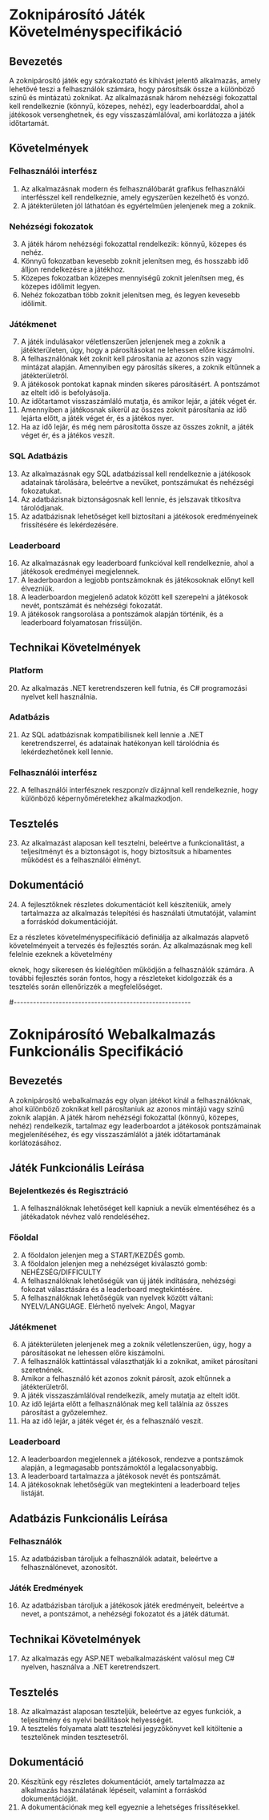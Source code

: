 # Zoknipárosító Játék Követelményspecifikáció

## Bevezetés
A zoknipárosító játék egy szórakoztató és kihívást jelentő alkalmazás, amely lehetővé teszi a felhasználók számára, hogy párosítsák össze a különböző színű és mintázatú zoknikat. Az alkalmazásnak három nehézségi fokozattal kell rendelkeznie (könnyű, közepes, nehéz), egy leaderboarddal, ahol a játékosok versenghetnek, és egy visszaszámlálóval, ami korlátozza a játék időtartamát.

## Követelmények

### Felhasználói interfész
1. Az alkalmazásnak modern és felhasználóbarát grafikus felhasználói interfésszel kell rendelkeznie, amely egyszerűen kezelhető és vonzó.
2. A játékterületen jól láthatóan és egyértelműen jelenjenek meg a zoknik.

### Nehézségi fokozatok
3. A játék három nehézségi fokozattal rendelkezik: könnyű, közepes és nehéz.
4. Könnyű fokozatban kevesebb zoknit jelenítsen meg, és hosszabb idő álljon rendelkezésre a játékhoz.
5. Közepes fokozatban közepes mennyiségű zoknit jelenítsen meg, és közepes időlimit legyen.
6. Nehéz fokozatban több zoknit jelenítsen meg, és legyen kevesebb időlimit.

### Játékmenet
7. A játék indulásakor véletlenszerűen jelenjenek meg a zoknik a játékterületen, úgy, hogy a párosításokat ne lehessen előre kiszámolni.
8. A felhasználónak két zoknit kell párosítania az azonos szín vagy mintázat alapján. Amennyiben egy párosítás sikeres, a zoknik eltűnnek a játékterületről.
9. A játékosok pontokat kapnak minden sikeres párosításért. A pontszámot az eltelt idő is befolyásolja.
10. Az időtartamot visszaszámláló mutatja, és amikor lejár, a játék véget ér.
11. Amennyiben a játékosnak sikerül az összes zoknit párosítania az idő lejárta előtt, a játék véget ér, és a játékos nyer.
12. Ha az idő lejár, és még nem párosította össze az összes zoknit, a játék véget ér, és a játékos veszít.

### SQL Adatbázis
13. Az alkalmazásnak egy SQL adatbázissal kell rendelkeznie a játékosok adatainak tárolására, beleértve a nevüket, pontszámukat és nehézségi fokozatukat.
14. Az adatbázisnak biztonságosnak kell lennie, és jelszavak titkosítva tárolódjanak.
15. Az adatbázisnak lehetőséget kell biztosítani a játékosok eredményeinek frissítésére és lekérdezésére.

### Leaderboard
16. Az alkalmazásnak egy leaderboard funkcióval kell rendelkeznie, ahol a játékosok eredményei megjelennek.
17. A leaderboardon a legjobb pontszámoknak és játékosoknak előnyt kell élvezniük.
18. A leaderboardon megjelenő adatok között kell szerepelni a játékosok nevét, pontszámát és nehézségi fokozatát.
19. A játékosok rangsorolása a pontszámok alapján történik, és a leaderboard folyamatosan frissüljön.

## Technikai Követelmények

### Platform
20. Az alkalmazás .NET keretrendszeren kell futnia, és C# programozási nyelvet kell használnia.

### Adatbázis
21. Az SQL adatbázisnak kompatibilisnek kell lennie a .NET keretrendszerrel, és adatainak hatékonyan kell tárolódnia és lekérdezhetőnek kell lennie.

### Felhasználói interfész
22. A felhasználói interfésznek reszponzív dizájnnal kell rendelkeznie, hogy különböző képernyőméretekhez alkalmazkodjon.

## Tesztelés
23. Az alkalmazást alaposan kell tesztelni, beleértve a funkcionalitást, a teljesítményt és a biztonságot is, hogy biztosítsuk a hibamentes működést és a felhasználói élményt.

## Dokumentáció
24. A fejlesztőknek részletes dokumentációt kell készíteniük, amely tartalmazza az alkalmazás telepítési és használati útmutatóját, valamint a forráskód dokumentációját.

Ez a részletes követelményspecifikáció definiálja az alkalmazás alapvető követelményeit a tervezés és fejlesztés során. Az alkalmazásnak meg kell felelnie ezeknek a követelmény

eknek, hogy sikeresen és kielégítően működjön a felhasználók számára. A további fejlesztés során fontos, hogy a részleteket kidolgozzák és a tesztelés során ellenőrizzék a megfelelőséget.

#-------------------------------------------------------

# Zoknipárosító Webalkalmazás Funkcionális Specifikáció

## Bevezetés

A zoknipárosító webalkalmazás egy olyan játékot kínál a felhasználóknak, ahol különböző zoknikat kell párosítaniuk az azonos mintájú vagy színű zoknik alapján. A játék három nehézségi fokozattal (könnyű, közepes, nehéz) rendelkezik, tartalmaz egy leaderboardot a játékosok pontszámainak megjelenítéséhez, és egy visszaszámlálót a játék időtartamának korlátozásához.

## Játék Funkcionális Leírása

### Bejelentkezés és Regisztráció

1. A felhasználóknak lehetőséget kell kapniuk a nevük elmentéséhez és a játékadatok névhez való rendeléséhez.

### Főoldal

2. A főoldalon jelenjen meg a START/KEZDÉS gomb.
3. A főoldalon jelenjen meg a nehézséget kiválasztó gomb: NEHÉZSÉG/DIFFICULTY 
4. A felhasználóknak lehetőségük van új játék indítására, nehézségi fokozat választására és a leaderboard megtekintésére.
5. A felhasználóknak lehetőségük van nyelvek között váltani: NYELV/LANGUAGE. Elérhető nyelvek: Angol, Magyar

### Játékmenet

6. A játékterületen jelenjenek meg a zoknik véletlenszerűen, úgy, hogy a párosításokat ne lehessen előre kiszámolni.
7. A felhasználók kattintással választhatják ki a zoknikat, amiket párosítani szeretnének.
8. Amikor a felhasználó két azonos zoknit párosít, azok eltűnnek a játékterületről.
9. A játék visszaszámlálóval rendelkezik, amely mutatja az eltelt időt.
10. Az idő lejárta előtt a felhasználónak meg kell találnia az összes párosítást a győzelemhez.
11. Ha az idő lejár, a játék véget ér, és a felhasználó veszít.

### Leaderboard

12. A leaderboardon megjelennek a játékosok, rendezve a pontszámok alapján, a legmagasabb pontszámoktól a legalacsonyabbig.
13. A leaderboard tartalmazza a játékosok nevét és pontszámát.
14. A játékosoknak lehetőségük van megtekinteni a leaderboard teljes listáját.

## Adatbázis Funkcionális Leírása

### Felhasználók

15. Az adatbázisban tároljuk a felhasználók adatait, beleértve a felhasználónevet, azonosítót.

### Játék Eredmények

16. Az adatbázisban tároljuk a játékosok játék eredményeit, beleértve a nevet, a pontszámot, a nehézségi fokozatot és a játék dátumát.

## Technikai Követelmények

17. Az alkalmazás egy ASP.NET webalkalmazásként valósul meg C# nyelven, használva a .NET keretrendszert.

## Tesztelés

18. Az alkalmazást alaposan teszteljük, beleértve az egyes funkciók, a teljesítmény és nyelvi beállítások helyességét.
19. A tesztelés folyamata alatt tesztelési jegyzőkönyvet kell kitöltenie a tesztelőnek minden tesztesetről.



## Dokumentáció

20. Készítünk egy részletes dokumentációt, amely tartalmazza az alkalmazás használatának lépéseit, valamint a forráskód dokumentációját.
21. A dokumentációnak meg kell egyeznie a lehetséges frissítésekkel.

